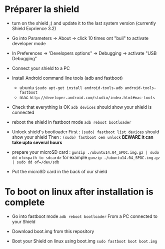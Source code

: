 # Préparer la shield
+ turn on the shield ;) and update it to the last system version (currently Shield Exprience 3.2)
+ Go into Parameters -> About -> click 10 times ont "buil" to activate developer mode
+ In Preferences -> 'Developers options" -> Debugging -> activate "USB Debugging"
+ Connect your shield to a PC 
+ Install Android command line tools (adb and fastboot)
  +  ubuntu
    	`$sudo apt-get install android-tools-adb android-tools-fastboot`
  + mac
	    `http://developer.android.com/studio/index.html#mac-tools`
		   
		   
+ Check that everything is OK
  `adb devices`
  should show your shield is connected

+ reboot the shield in fastboot mode
  `adb reboot bootloader`


+ Unlock shield's bootloader
First : 
	`(sudo) fastboot list devices` should show your shield
Then :
	`(sudo) fastboot oem unlock`
**BEWARE it can take upto several hours**

+ prepare your microSD card : 
  `gunzip ./ubuntu14.04_SPOC.img.gz | sudo dd of=<path to sdcard>`
for example
  `gunzip ./ubuntu14.04_SPOC.img.gz | sudo dd of=/dev/sdb`

+ Put the microSD card in the back of our shield


# To boot on linux after installation is complete
+ Go into fastboot mode
  `adb reboot bootloader`
From a PC connected to your Shield

+ Download boot.img from this repository
+ Boot your Shield on linux using boot.img
 `sudo fastboot boot boot.img`
 


